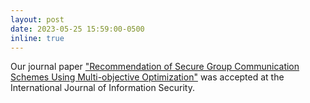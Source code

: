 ```yaml
---
layout: post
date: 2023-05-25 15:59:00-0500
inline: true
---
```


Our journal paper ["Recommendation of Secure Group Communication Schemes Using Multi-objective Optimization"](https://doi.org/10.1007/s10207-023-00692-0) was accepted at the International Journal of Information Security.
